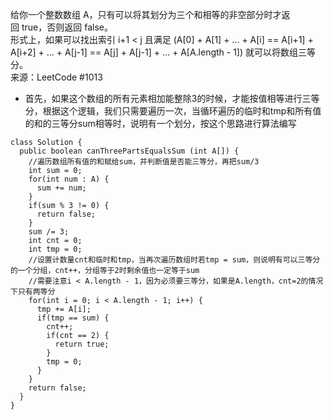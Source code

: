 给你一个整数数组 A，只有可以将其划分为三个和相等的非空部分时才返回 true，否则返回 false。  
形式上，如果可以找出索引 i+1 < j 且满足 (A[0] + A[1] + ... + A[i] == A[i+1] + A[i+2] + ... + A[j-1] == A[j] + A[j-1] + ... + A[A.length - 1]) 就可以将数组三等分。  
来源：LeetCode #1013  
- 首先，如果这个数组的所有元素相加能整除3的时候，才能按值相等进行三等分，根据这个逻辑，我们只需要遍历一次，当循环遍历的临时和tmp和所有值的和的三等分sum相等时，说明有一个划分，按这个思路进行算法编写
```
class Solution {
  public boolean canThreePartsEqualsSum (int A[]) {
    //遍历数组所有值的和赋给sum，并判断值是否能三等分，再把sum/3
    int sum = 0;
    for(int num : A) {
      sum += num;
    }
    if(sum % 3 != 0) {
      return false;
    }
    sum /= 3;
    int cnt = 0;
    int tmp = 0;
    //设置计数量cnt和临时和tmp，当再次遍历数组时若tmp = sum，则说明有可以三等分的一个分组，cnt++，分组等于2时剩余值也一定等于sum
    //需要注意i < A.length - 1，因为必须要三等分，如果是A.length，cnt=2的情况下只有两等分
    for(int i = 0; i < A.length - 1; i++) {
      tmp += A[i];
      if(tmp == sum) {
        cnt++;
        if(cnt == 2) {
          return true;
        }
        tmp = 0;
      }
    }
    return false;
  }
}
```
